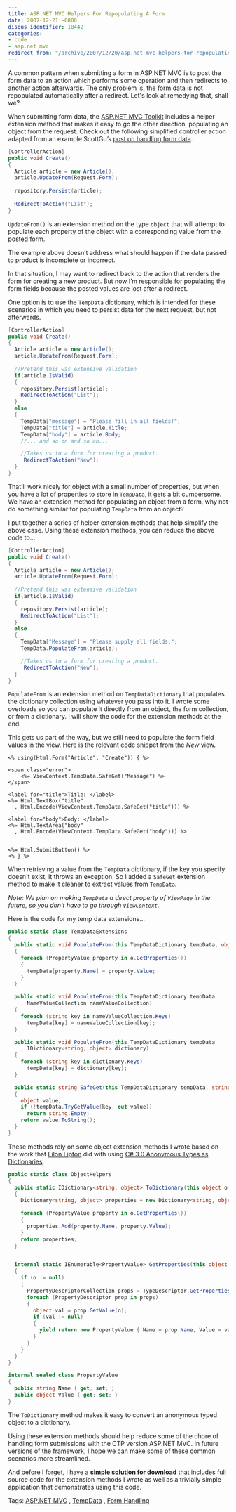 ```yaml
---
title: ASP.NET MVC Helpers For Repopulating A Form
date: 2007-12-21 -0800
disqus_identifier: 18442
categories:
- code
- asp.net mvc
redirect_from: "/archive/2007/12/20/asp.net-mvc-helpers-for-repopulating-a-form.aspx/"
---
```


A common pattern when submitting a form in ASP.NET MVC is to post the
form data to an action which performs some operation and then redirects
to another action afterwards. The only problem is, the form data is not
repopulated automatically after a redirect. Let's look at remedying
that, shall we?

When submitting form data, the [ASP.NET MVC
Toolkit](http://www.asp.net/downloads/3.5-extensions/MVCToolkit.zip "MVC Toolkit")
includes a helper extension method that makes it easy to go the other
direction, populating an object from the request. Check out the
following simplified controller action adapted from an example ScottGu’s
[post on handling form
data](http://weblogs.asp.net/scottgu/archive/2007/12/09/asp-net-mvc-framework-part-4-handling-form-edit-and-post-scenarios.aspx "Handling Form Data").

```csharp
[ControllerAction]
public void Create()
{
  Article article = new Article();
  article.UpdateFrom(Request.Form);
  
  repository.Persist(article);
 
  RedirectToAction("List");
}
```

`UpdateFrom()` is an extension method on the type `object` that will
attempt to populate each property of the object with a corresponding
value from the posted form.

The example above doesn’t address what should happen if the data passed
to product is incomplete or incorrect.

In that situation, I may want to redirect back to the action that
renders the form for creating a new product. But now I’m responsible for
populating the form fields because the posted values are lost after a
redirect.

One option is to use the `TempData` dictionary, which is intended for
these scenarios in which you need to persist data for the next request,
but not afterwards.

```csharp
[ControllerAction]
public void Create()
{
  Article article = new Article();
  article.UpdateFrom(Request.Form);
  
  //Pretend this was extensive validation
  if(article.IsValid)
  {
    repository.Persist(article);
    RedirectToAction("List");
  }
  else
  {
    TempData["message"] = "Please fill in all fields!";
    TempData["title"] = article.Title;
    TempData["body"] = article.Body;
    //... and so on and so on...

    //Takes us to a form for creating a product.
     RedirectToAction("New");
  }
}
```

That’ll work nicely for object with a small number of properties, but
when you have a lot of properties to store in `TempData`, it gets a bit
cumbersome. We have an extension method for populating an object from a
form, why not do something similar for populating `TempData` from an
object?

I put together a series of helper extension methods that help simplify
the above case. Using these extension methods, you can reduce the above
code to...

```csharp
[ControllerAction]
public void Create()
{
  Article article = new Article();
  article.UpdateFrom(Request.Form);
  
  //Pretend this was extensive validation
  if(article.IsValid)
  {
    repository.Persist(article);
    RedirectToAction("List");
  }
  else
  {
    TempData["Message"] = "Please supply all fields.";
    TempData.PopulateFrom(article);

    //Takes us to a form for creating a product.
     RedirectToAction("New");
  }
}
```

`PopulateFrom` is an extension method on `TempDataDictionary` that
populates the dictionary collection using whatever you pass into it. I
wrote some overloads so you can populate it directly from an object, the
form collection, or from a dictionary. I will show the code for the
extension methods at the end.

This gets us part of the way, but we still need to populate the form
field values in the view. Here is the relevant code snippet from the
*New* view.

```aspx-cs
<% using(Html.Form("Article", "Create")) { %>
    
<span class="error">
    <%= ViewContext.TempData.SafeGet("Message") %>
</span>

<label for="title">Title: </label> 
<%= Html.TextBox("title"
  , Html.Encode(ViewContext.TempData.SafeGet("title"))) %>

<label for="body">Body: </label>
<%= Html.TextArea("body"
  , Html.Encode(ViewContext.TempData.SafeGet("body"))) %>


<%= Html.SubmitButton() %>
<% } %>
```

When retrieving a value from the `TempData` dictionary, if the key you
specify doesn't exist, it throws an exception. So I added a `SafeGet`
extension method to make it cleaner to extract values from `TempData`.

*Note: We plan on making `TempData` a direct property of `ViewPage` in
the future, so you don't have to go through `ViewContext`.*

Here is the code for my temp data extensions...

```csharp
public static class TempDataExtensions
{
  public static void PopulateFrom(this TempDataDictionary tempData, object o)
  {
    foreach (PropertyValue property in o.GetProperties())
    {
      tempData[property.Name] = property.Value;
    }
  }

  public static void PopulateFrom(this TempDataDictionary tempData
    , NameValueCollection nameValueCollection)
  {
    foreach (string key in nameValueCollection.Keys)
      tempData[key] = nameValueCollection[key];
  }

  public static void PopulateFrom(this TempDataDictionary tempData
    , IDictionary<string, object> dictionary)
  {
    foreach (string key in dictionary.Keys)
      tempData[key] = dictionary[key];
  }

  public static string SafeGet(this TempDataDictionary tempData, string key)
  { 
    object value;
    if (!tempData.TryGetValue(key, out value))
      return string.Empty;
    return value.ToString();
  }
}
```

These methods rely on some object extension methods I wrote based on the
work that [Eilon
Lipton](http://weblogs.asp.net/leftslipper/ "Eilon Lipton Lead Dev for ASP.NET MVC")
did with using [C\# 3.0 Anonymous Types as
Dictionaries](http://weblogs.asp.net/leftslipper/archive/2007/09/24/using-c-3-0-anonymous-types-as-dictionaries.aspx "Anonymous Types To Dictionaries").

```csharp
public static class ObjectHelpers
{
  public static IDictionary<string, object> ToDictionary(this object o)
  {
    Dictionary<string, object> properties = new Dictionary<string, object>();

    foreach (PropertyValue property in o.GetProperties())
    {
      properties.Add(property.Name, property.Value);
    }
    return properties;
  }


  internal static IEnumerable<PropertyValue> GetProperties(this object o)
  {
    if (o != null)
    {
      PropertyDescriptorCollection props = TypeDescriptor.GetProperties(o);
      foreach (PropertyDescriptor prop in props)
      {
        object val = prop.GetValue(o);
        if (val != null)
        {
          yield return new PropertyValue { Name = prop.Name, Value = val };
        }
      }
    }
  }
}

internal sealed class PropertyValue
{
  public string Name { get; set; }
  public object Value { get; set; }
}
```

The `ToDictionary` method makes it easy to convert an anonymous typed
object to a dictionary.

Using these extension methods should help reduce some of the chore of
handling form submissions with the CTP version ASP.NET MVC. In future
versions of the framework, I hope we can make some of these common
scenarios more streamlined.

And before I forget, I have a **[simple solution for
download](https://haacked.com/code/TempDataDemo.zip "TempData Demo Solution")**
that includes full source code for the extension methods I wrote as well
as a trivially simple application that demonstrates using this code.

Tags: [ASP.NET
MVC](http://technorati.com/tags/aspnetmvc/ "ASP.NET MVC tag") ,
[TempData](http://technorati.com/tags/TempData/ "TempData tag") , [Form
Handling](http://technorati.com/tags/Form%20Handling/ "Form Handling tag")

